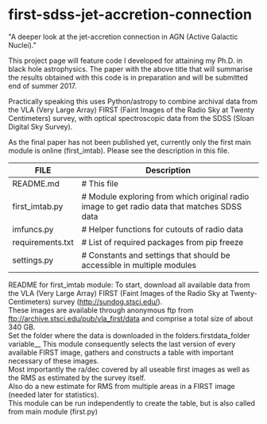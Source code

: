 # first-sdss-jet-accretion-connection
"A deeper look at the jet-accretion connection in AGN (Active Galactic
Nuclei)."

This project page will feature code I developed for attaining my Ph.D. in
black hole astrophysics. The paper with the above title that will
summarise the results obtained with this code is in preparation and
will be submitted end of summer 2017.

Practically speaking this uses Python/astropy to combine archival data from the VLA (Very Large Array) FIRST (Faint Images of the Radio Sky at Twenty Centimeters) survey, with optical spectroscopic data from the SDSS (Sloan Digital Sky Survey).

As the final paper has not been published yet, currently only the first main module is online (first_imtab). Please see the description in this file. 


|FILE | Description |
| --- | --- |
|README.md           | # This file|
|first_imtab.py       |# Module exploring from which original radio image to get radio data that matches SDSS data|
|imfuncs.py           |# Helper functions for cutouts of radio data|
|requirements.txt     |# List of required packages from pip freeze|
|settings.py          |# Constants and settings that should be accessible in multiple modules|



README for first_imtab module:
To start, download all available data from the VLA (Very Large
Array) FIRST (Faint Images of the Radio Sky at Twenty-Centimeters)
survey (http://sundog.stsci.edu/).  
These images are available through anonymous ftp from
ftp://archive.stsci.edu/pub/vla_first/data and comprise a total
size of about 340 GB.  
Set the folder where the data is downloaded in the folders.firstdata_folder variable__
This module consequently selects the last version of every available
FIRST image, gathers and constructs a table with important necessary
of these images.  
Most importantly the ra/dec covered by all useable first images as
well as the RMS as estimated by the survey itself.  
Also do a new estimate for RMS from multiple areas in a FIRST image
(needed later for statistics).  
This module can be run independently to create the table, but is also called from main module (first.py)

